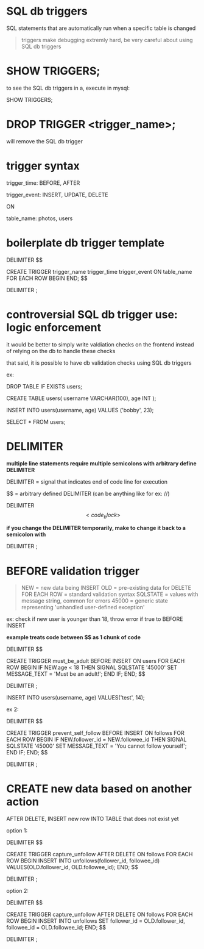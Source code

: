 # SQL db triggers

SQL statements that are automatically run when a specific table is changed

> triggers make debugging extremly hard, be very careful about using SQL db triggers

# SHOW TRIGGERS;

to see the SQL db triggers in a, execute in mysql:

SHOW TRIGGERS;

# DROP TRIGGER <trigger_name>;

will remove the SQL db trigger

# trigger syntax

trigger_time: BEFORE, AFTER

trigger_event: INSERT, UPDATE, DELETE

ON

table_name: photos, users

# boilerplate db trigger template

DELIMITER $$

CREATE TRIGGER trigger_name
    trigger_time trigger_event ON table_name FOR EACH ROW
    BEGIN
    END;
$$

DELIMITER ;

# controversial SQL db trigger use: logic enforcement

it would be better to simply write valdiation checks on the frontend instead of relying on the db to handle these checks

that said, it is possible to have db validation checks using SQL db triggers

ex:

DROP TABLE IF EXISTS users;

CREATE TABLE users(
    username VARCHAR(100),
    age INT
);

INSERT INTO users(username, age)
VALUES ('bobby', 23);

SELECT *
FROM users;

# DELIMITER 

__multiple line statements require multiple semicolons with arbitrary define DELIMITER__

DELIMITER = signal that indicates end of code line for execution

$$ = arbitrary defined DELIMITER (can be anything like for ex: //)

DELIMITER $$
    <code_block>
$$

__if you change the DELIMITER temporarily, make to change it back to a semicolon with__

DELIMITER ;

# BEFORE validation trigger

> NEW = new data being INSERT
> OLD = pre-existing data for DELETE
> FOR EACH ROW = standard validation syntax
> SQLSTATE = values with message string, common for errors
> 45000 = generic state representing 'unhandled user-defined exception'

ex: check if new user is younger than 18, throw error if true to BEFORE INSERT

__example treats code between $$ as 1 chunk of code__

DELIMITER $$

CREATE TRIGGER must_be_adult
     BEFORE INSERT ON users FOR EACH ROW
     BEGIN
          IF NEW.age < 18
          THEN
              SIGNAL SQLSTATE '45000'
                    SET MESSAGE_TEXT = 'Must be an adult!';
          END IF;
     END;
$$

DELIMITER ;

INSERT INTO users(username, age) VALUES('test', 14);

ex 2:

DELIMITER $$

CREATE TRIGGER prevent_self_follow
    BEFORE INSERT ON follows FOR EACH ROW
    BEGIN
        IF NEW.follower_id = NEW.followee_id
        THEN
            SIGNAL SQLSTATE '45000'
            SET MESSAGE_TEXT = 'You cannot follow yourself';
        END IF;
    END;
$$

DELIMITER ;

# CREATE new data based on another action

AFTER DELETE, INSERT new row INTO TABLE that does not exist yet

option 1:

DELIMITER $$

CREATE TRIGGER capture_unfollow
    AFTER DELETE ON follows FOR EACH ROW
    BEGIN
        INSERT INTO unfollows(follower_id, followee_id)
        VALUES(OLD.follower_id, OLD.followee_id);
    END;
$$

DELIMITER ;

option 2:

DELIMITER $$

CREATE TRIGGER capture_unfollow
    AFTER DELETE ON follows FOR EACH ROW
    BEGIN
        INSERT INTO unfollows
        SET follower_id = OLD.follower_id,
            followee_id = OLD.followee_id;
    END;
$$

DELIMITER ;


